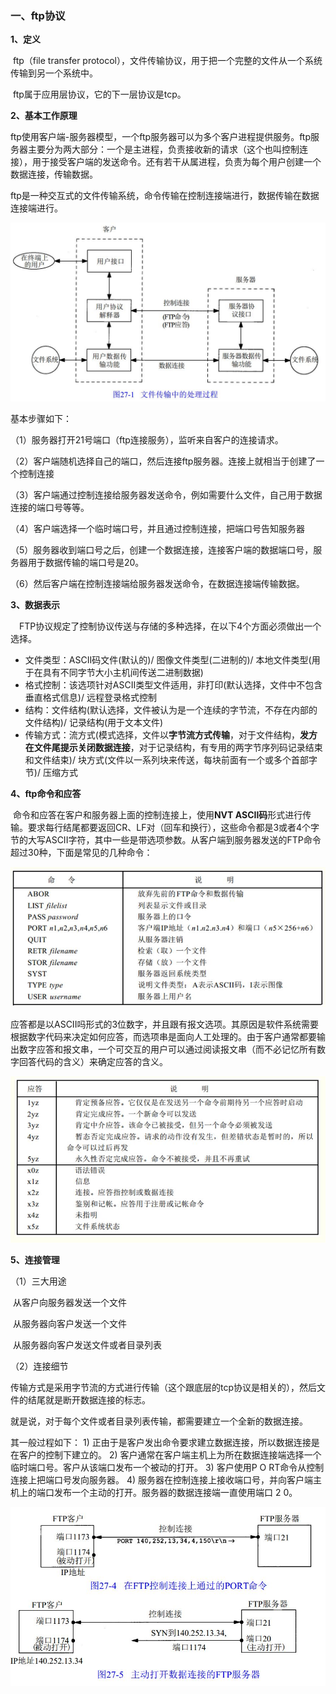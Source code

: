 ### 一、ftp协议

**1、定义**

​	ftp（file transfer protocol），文件传输协议，用于把一个完整的文件从一个系统传输到另一个系统中。

​	ftp属于应用层协议，它的下一层协议是tcp。

**2、基本工作原理**

​	ftp使用客户端-服务器模型，一个ftp服务器可以为多个客户进程提供服务。ftp服务器主要分为两大部分：一个是主进程，负责接收新的请求（这个也叫控制连接），用于接受客户端的发送命令。还有若干从属进程，负责为每个用户创建一个数据连接，传输数据。

​	ftp是一种交互式的文件传输系统，命令传输在控制连接端进行，数据传输在数据连接端进行。

![](./picture/1.JPG)

基本步骤如下：

（1）服务器打开21号端口（ftp连接服务），监听来自客户的连接请求。

（2）客户端随机选择自己的端口，然后连接ftp服务器。连接上就相当于创建了一个控制连接

（3）客户端通过控制连接给服务器发送命令，例如需要什么文件，自己用于数据连接的端口号等等。

（4）客户端选择一个临时端口号，并且通过控制连接，把端口号告知服务器

（5）服务器收到端口号之后，创建一个数据连接，连接客户端的数据端口号，服务器用于数据传输的端口号是20。

（6）然后客户端在控制连接端给服务器发送命令，在数据连接端传输数据。

**3、数据表示**

　FTP协议规定了控制协议传送与存储的多种选择，在以下4个方面必须做出一个选择。

- 文件类型：ASCII码文件(默认的)/ 图像文件类型(二进制的)/ 本地文件类型(用于在具有不同字节大小主机间传送二进制数据)
- 格式控制：该选项针对ASCII类型文件适用，非打印(默认选择，文件中不包含垂直格式信息)/ 远程登录格式控制
- 结构：文件结构(默认选择，文件被认为是一个连续的字节流，不存在内部的文件结构)/ 记录结构(用于文本文件)
- 传输方式：流方式(模式选择，文件以**字节流方式传输**，对于文件结构，**发方在文件尾提示关闭数据连接**，对于记录结构，有专用的两字节序列码记录结束和文件结束)/ 块方式(文件以一系列块来传送，每块前面有一个或多个首部字节)/ 压缩方式

**4、ftp命令和应答**

​	命令和应答在客户和服务器上面的控制连接上，使用**NVT ASCII码**形式进行传输。要求每行结尾都要返回CR、LF对（回车和换行），这些命令都是3或者4个字节的大写ASCII字符，其中一些是带选项参数。从客户端到服务器发送的FTP命令超过30种，下面是常见的几种命令：

![](./picture/2.JPG)

​	应答都是以ASCII吗形式的3位数字，并且跟有报文选项。其原因是软件系统需要根据数字代码来决定如何应答，而选项串是面向人工处理的。由于客户通常都要输出数字应答和报文串，一个可交互的用户可以通过阅读报文串（而不必记忆所有数字回答代码的含义）来确定应答的含义。

![](./picture/3.JPG)

**5、连接管理**

（1）三大用途

​	从客户向服务器发送一个文件

​	从服务器向客户发送一个文件

​	从服务器向客户发送文件或者目录列表

（2）连接细节

​	传输方式是采用字节流的方式进行传输（这个跟底层的tcp协议是相关的），然后文件的结尾就是断开数据连接的标志。

​	就是说，对于每个文件或者目录列表传输，都需要建立一个全新的数据连接。

其一般过程如下：
	1) 正由于是客户发出命令要求建立数据连接，所以数据连接是在客户的控制下建立的。
	2) 客户通常在客户端主机上为所在数据连接端选择一个临时端口号。客户从该端口发布一个被动的打开。
	3) 客户使用P O RT命令从控制连接上把端口号发向服务器。
4) 服务器在控制连接上接收端口号，并向客户端主机上的端口发布一个主动的打开。服务器的数据连接端一直使用端口 2 0。

![](./picture/4.JPG)


